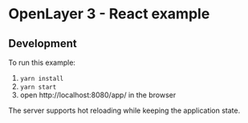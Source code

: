# OpenLayer 3 - React example

## Development

To run this example:

1. `yarn install`
2. `yarn start`
3. open http://localhost:8080/app/ in the browser

The server supports hot reloading while keeping the application state.
